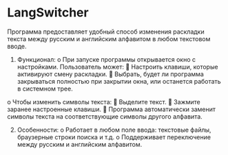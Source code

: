 # LangSwitcher

Программа предоставляет удобный способ изменения раскладки текста между русским и английским алфавитом в любом текстовом вводе.
1.	Функционал:
o	При запуске программы открывается окно с настройками. Пользователь может:
	Настроить клавиши, которые активируют смену раскладки.
	Выбрать, будет ли программа закрываться полностью при закрытии окна, или останется работать в системном трее.

o	Чтобы изменить символы текста:
	Выделите текст.
	Зажмите заранее настроенные клавиши.
	Программа автоматически заменит символы текста на соответствующие символы другого алфавита.

2.	Особенности:
o	Работает в любом поле ввода: текстовые файлы, браузерные строки поиска и т.д.
o	Поддерживает переключение между русским и английским алфавитом.
